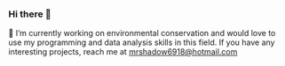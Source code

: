 ### Hi there 👋
🔭 I’m currently working on environmental conservation and would love to use my programming and data analysis skills in this field. 
If you have any interesting projects, reach me at mrshadow6918@hotmail.com

<!--
**Shadow6918/Shadow6918** is a ✨ _special_ ✨ repository because its `README.md` (this file) appears on your GitHub profile.

Here are some ideas to get you started:

- 
- 🌱 I’m currently learning ...
- 👯 I’m looking to collaborate on ...
- 🤔 I’m looking for help with ...
- 💬 Ask me about ...
- 📫 How to reach me: ...
- 😄 Pronouns: ...
- ⚡ Fun fact: ...
-->
